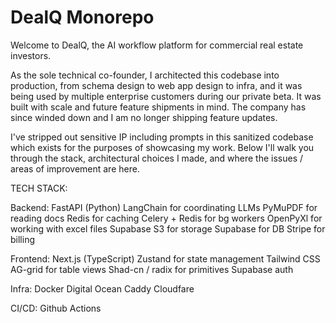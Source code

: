 # DealQ Monorepo

Welcome to DealQ, the AI workflow platform for commercial real estate investors.

As the sole technical co-founder, I architected this codebase into production, from schema design to web app design to infra, and it was being used by multiple enterprise customers during our private beta. It was built with scale and future feature shipments in mind. The company has since winded down and I am no longer shipping feature updates.

I've stripped out sensitive IP including prompts in this sanitized codebase which exists for the purposes of showcasing my work. Below I'll walk you through the stack, architectural choices I made, and where the issues / areas of improvement are here.

TECH STACK:

Backend:
FastAPI (Python)
LangChain for coordinating LLMs
PyMuPDF for reading docs
Redis for caching
Celery + Redis for bg workers
OpenPyXl for working with excel files
Supabase S3 for storage
Supabase for DB
Stripe for billing


Frontend:
Next.js (TypeScript)
Zustand for state management
Tailwind CSS
AG-grid for table views
Shad-cn / radix for primitives
Supabase auth

Infra:
Docker
Digital Ocean
Caddy
Cloudfare

CI/CD:
Github Actions
